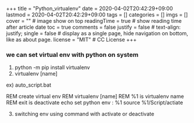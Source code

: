 +++
title = "Python_virtualenv"
date = 2020-04-02T20:42:29+09:00
lastmod = 2020-04-02T20:42:29+09:00
tags = []
categories = []
imgs = []
cover = ""  # image show on top
readingTime = true  # show reading time after article date
toc = true
comments = false
justify = false  # text-align: justify;
single = false  # display as a single page, hide navigation on bottom, like as about page.
license = "MIT"  # CC License
+++

### we can set virtual env with python on system


1. python -m pip install virtualenv
2. virtualenv [name]

ex) auto_script.bat

REM create virtual env
REM virtualenv [name]
REM %1 is virtualenv name
REM exit is deactivate
echo set python env : %1
source %1/Script/actiate

3. switching env using command with activate or deactivate
